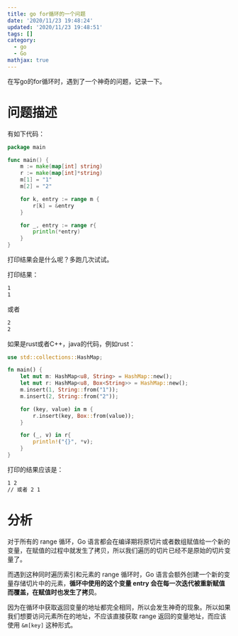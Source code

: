 ```yaml
---
title: go for循环的一个问题
date: '2020/11/23 19:48:24'
updated: '2020/11/23 19:48:51'
tags: []
category:
  - go
  - Go
mathjax: true
---
```

在写go的for循环时，遇到了一个神奇的问题，记录一下。
<!--more-->
# 问题描述
有如下代码：
```go
package main

func main() {
	m := make(map[int] string)
	r := make(map[int]*string)
	m[1] = "1"
	m[2] = "2"

	for k, entry := range m {
		r[k] = &entry
	}

	for _, entry := range r{
		println(*entry)
	}
}

```

打印结果会是什么呢？多跑几次试试。

打印结果：

```bash
1
1
```

或者

```bash
2
2
```

如果是rust或者C++，java的代码，例如rust：

```rust
use std::collections::HashMap;

fn main() {
    let mut m: HashMap<u8, String> = HashMap::new();
    let mut r: HashMap<u8, Box<String>> = HashMap::new();
    m.insert(1, String::from("1"));
    m.insert(2, String::from("2"));

    for (key, value) in m {
        r.insert(key, Box::from(value));
    }

    for (_, v) in r{
        println!("{}", *v);
    }
}
```

打印的结果应该是：

```bash
1 2
// 或者 2 1
```

# 分析

对于所有的 range 循环，Go 语言都会在编译期将原切片或者数组赋值给一个新的变量，在赋值的过程中就发生了拷贝，所以我们遍历的切片已经不是原始的切片变量了。

而遇到这种同时遍历索引和元素的 range 循环时，Go 语言会额外创建一个新的变量存储切片中的元素，**循环中使用的这个变量 entry 会在每一次迭代被重新赋值而覆盖，在赋值时也发生了拷贝**。

因为在循环中获取返回变量的地址都完全相同，所以会发生神奇的现象。所以如果我们想要访问元素所在的地址，不应该直接获取 range 返回的变量地址，而应该使用 `&m[key]` 这种形式。